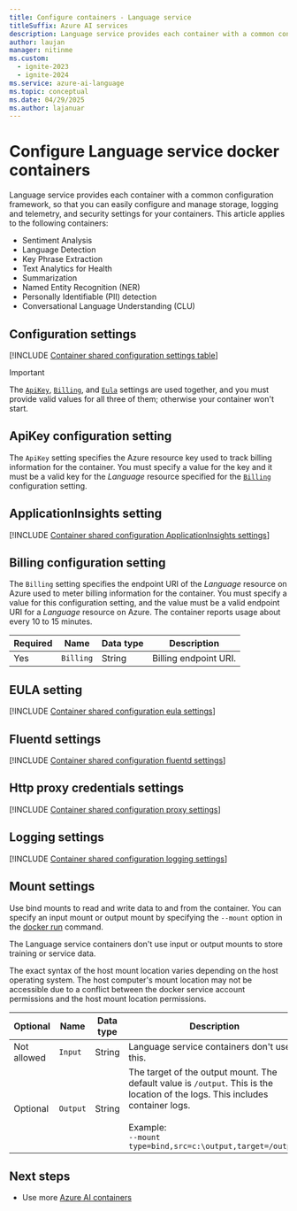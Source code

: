 ```yaml
---
title: Configure containers - Language service
titleSuffix: Azure AI services
description: Language service provides each container with a common configuration framework, so that you can easily configure and manage storage, logging and telemetry, and security settings for your containers.
author: laujan
manager: nitinme
ms.custom:
  - ignite-2023
  - ignite-2024
ms.service: azure-ai-language
ms.topic: conceptual
ms.date: 04/29/2025
ms.author: lajanuar
---
```


# Configure Language service docker containers

Language service provides each container with a common configuration framework, so that you can easily configure and manage storage, logging and telemetry, and security settings for your containers. This article applies to the following containers:

* Sentiment Analysis
* Language Detection
* Key Phrase Extraction
* Text Analytics for Health
* Summarization
* Named Entity Recognition (NER)
* Personally Identifiable (PII) detection
* Conversational Language Understanding (CLU)

## Configuration settings

[!INCLUDE [Container shared configuration settings table](../../includes/cognitive-services-containers-configuration-shared-settings-table.md)]

> [!IMPORTANT]
> The [`ApiKey`](#apikey-configuration-setting), [`Billing`](#billing-configuration-setting), and [`Eula`](#eula-setting) settings are used together, and you must provide valid values for all three of them; otherwise your container won't start.

## ApiKey configuration setting

The `ApiKey` setting specifies the Azure resource key used to track billing information for the container. You must specify a value for the key and it must be a valid key for the _Language_ resource specified for the [`Billing`](#billing-configuration-setting) configuration setting.

## ApplicationInsights setting

[!INCLUDE [Container shared configuration ApplicationInsights settings](../../includes/cognitive-services-containers-configuration-shared-settings-application-insights.md)]

## Billing configuration setting

The `Billing` setting specifies the endpoint URI of the _Language_ resource on Azure used to meter billing information for the container. You must specify a value for this configuration setting, and the value must be a valid endpoint URI for a _Language_ resource on Azure. The container reports usage about every 10 to 15 minutes.

|Required| Name | Data type | Description |
|--|------|-----------|-------------|
|Yes| `Billing` | String | Billing endpoint URI. |


## EULA setting

[!INCLUDE [Container shared configuration eula settings](../../includes/cognitive-services-containers-configuration-shared-settings-eula.md)]

## Fluentd settings

[!INCLUDE [Container shared configuration fluentd settings](../../includes/cognitive-services-containers-configuration-shared-settings-fluentd.md)]

## Http proxy credentials settings

[!INCLUDE [Container shared configuration proxy settings](../../includes/cognitive-services-containers-configuration-shared-settings-http-proxy.md)]

## Logging settings
 
[!INCLUDE [Container shared configuration logging settings](../../includes/cognitive-services-containers-configuration-shared-settings-logging.md)]

## Mount settings

Use bind mounts to read and write data to and from the container. You can specify an input mount or output mount by specifying the `--mount` option in the [docker run](https://docs.docker.com/engine/reference/commandline/run/) command.

The Language service containers don't use input or output mounts to store training or service data. 

The exact syntax of the host mount location varies depending on the host operating system. The host computer's mount location may not be accessible due to a conflict between the docker service account permissions and the host mount location permissions. 

|Optional| Name | Data type | Description |
|-------|------|-----------|-------------|
|Not allowed| `Input` | String | Language service containers don't use this.|
|Optional| `Output` | String | The target of the output mount. The default value is `/output`. This is the location of the logs. This includes container logs. <br><br>Example:<br>`--mount type=bind,src=c:\output,target=/output`|

## Next steps

* Use more [Azure AI containers](../../cognitive-services-container-support.md)
